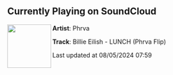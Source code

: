 ## Currently Playing on SoundCloud

[<img align="left" width="100" src="https://i1.sndcdn.com/artworks-BX8WlGLmvDSWhCdy-ag1CZA-t500x500.jpg">](https://soundcloud.com/phrva/lunch)

**Artist**: Phrva 

**Track**: Billie Eilish - LUNCH (Phrva Flip)

Last updated at 08/05/2024 07:59

